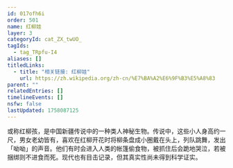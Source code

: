 ```yaml
---
id: 017ofh6i
order: 501
name: 红柳娃
layer: 3
categoryId: cat_ZX_twUO_
tagIds:
  - tag_TRpfu-I4
aliases: []
titledLinks:
  - title: "相关链接: 红柳娃"
    url: https://zh.wikipedia.org/zh-cn/%E7%BA%A2%E6%9F%B3%E5%A8%83
parent: ""
relatedEntries: []
timelineEvents: []
nsfw: false
lastUpdated: 1758087125
---
```


或称红柳孩，是中国新疆传说中的一种类人神秘生物。传说中，这些小人身高约一尺，男女老幼皆有，喜欢在红柳开花时将柳条盘成小圈戴在头上，列队跳舞，发出「呦呦」的声音。他们有时会进入人类的帐篷偷食物，被抓住后会跪地哭泣，若被捆绑则不进食而死。现代也有目击记录，但其真实性尚未得到科学证实。